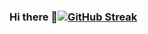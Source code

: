 ### Hi there 👋[![GitHub Streak](https://github-readme-streak-stats.herokuapp.com?user=IWaqasrafiq&theme=dark-smoky&hide_border=true&date_format=M%20j%5B%2C%20Y%5D)](https://git.io/streak-stats)
<!--
**IWaqasRafiq/IWaqasRafiq** is a ✨ _special_ ✨ repository because its `README.md` (this file) appears on your GitHub profile.

Here are some ideas to get you started:

- 🔭 I’m currently working on ...
- 🌱 I’m currently learning ...
- 👯 I’m looking to collaborate on ...
- 🤔 I’m looking for help with ...
- 💬 Ask me about ...
- 📫 How to reach me: ...
- 😄 Pronouns: ...
- ⚡ Fun fact: ...
-->
